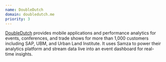 ```yaml
---
name: DoubleDutch
domain: doubledutch.me
priority: 3
---
```

<!--
   Licensed to the Apache Software Foundation (ASF) under one or more
   contributor license agreements.  See the NOTICE file distributed with
   this work for additional information regarding copyright ownership.
   The ASF licenses this file to You under the Apache License, Version 2.0
   (the "License"); you may not use this file except in compliance with
   the License.  You may obtain a copy of the License at

       http://www.apache.org/licenses/LICENSE-2.0

   Unless required by applicable law or agreed to in writing, software
   distributed under the License is distributed on an "AS IS" BASIS,
   WITHOUT WARRANTIES OR CONDITIONS OF ANY KIND, either express or implied.
   See the License for the specific language governing permissions and
   limitations under the License.
-->

<a class="external-link" href="www.doubledutch.me" rel="nofollow">DoubleDutch</a> provides mobile applications and performance analytics for events, conferences, and trade shows for more than 1,000 customers including SAP, UBM, and Urban Land Institute. It uses Samza to power their analytics platform and stream data live into an event dashboard for real-time insights.